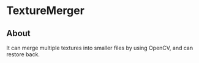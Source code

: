 # TextureMerger
## About
It can merge multiple textures into smaller files by using OpenCV, and can restore back.
